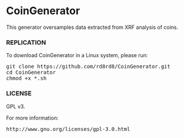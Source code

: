 # CoinGenerator
This generator oversamples data extracted from XRF analysis of coins.

### REPLICATION ###

To download CoinGenerator in a Linux system, please run:
<pre>
git clone https://github.com/rd8rd8/CoinGenerator.git
cd CoinGenerator
chmod +x *.sh
</pre>



### LICENSE ###

GPL v3.

For more information:
<pre>http://www.gnu.org/licenses/gpl-3.0.html</pre>
